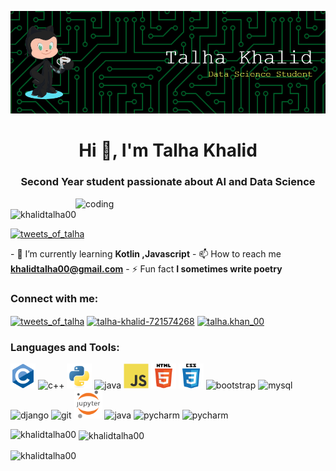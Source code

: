 ![Header](./github-header-image.png) 
    <h1 align="center">Hi 👋, I'm Talha Khalid</h1>
    <h3 align="center">
      Second Year student passionate about AI and Data Science
    </h3>
    <img
      align="right"
      alt="coding"
      width="400"
      src="https://cdn.dribbble.com/users/1162077/screenshots/3848914/programmer.gif"
    />
    <p align="left">
      <img
        src="https://komarev.com/ghpvc/?username=khalidtalha00&label=Profile%20views&color=0e75b6&style=flat"
        alt="khalidtalha00"
      />
    </p>
    <p align="left">
      <a href="https://twitter.com/tweets_of_talha" target="blank"
        ><img
          src="https://img.shields.io/twitter/follow/tweets_of_talha?logo=twitter&style=for-the-badge"
          alt="tweets_of_talha"
      /></a>
    </p>
    - 🌱 I’m currently learning **Kotlin ,Javascript** - 📫 How to reach me
    **khalidtalha00@gmail.com** - ⚡ Fun fact **I sometimes write poetry**
    <h3 align="left">Connect with me:</h3>
    <p align="left">
      <a href="https://twitter.com/tweets_of_talha" target="blank"
        ><img
          align="center"
          src="https://raw.githubusercontent.com/rahuldkjain/github-profile-readme-generator/master/src/images/icons/Social/twitter.svg"
          alt="tweets_of_talha"
          height="30"
          width="40"
      /></a>
      <a href="https://linkedin.com/in/talha-khalid-721574268" target="blank"
        ><img
          align="center"
          src="https://raw.githubusercontent.com/rahuldkjain/github-profile-readme-generator/master/src/images/icons/Social/linked-in-alt.svg"
          alt="talha-khalid-721574268"
          height="30"
          width="40"
      /></a>
      <a href="https://instagram.com/talha.khan_00" target="blank"
        ><img
          align="center"
          src="https://raw.githubusercontent.com/rahuldkjain/github-profile-readme-generator/master/src/images/icons/Social/instagram.svg"
          alt="talha.khan_00"
          height="30"
          width="40"
      /></a>
      <!-- <a href="https://www.hackerrank.com/khalidtalha00" target="blank"><img align="center" src="https://raw.githubusercontent.com/rahuldkjain/github-profile-readme-generator/master/src/images/icons/Social/hackerrank.svg" alt="khalidtalha00" height="30" width="40" /></a> -->
    </p>
    <h3 align="left">Languages and Tools:</h3>
    <p align="left">
      <a
        href="https://www.cprogramming.com/"
        target="_blank"
        rel="noreferrer"
        style="text-decoration: none"
      >
        <img
          src="https://raw.githubusercontent.com/devicons/devicon/master/icons/c/c-original.svg"
          alt="c"
          width="40"
          height="40"
          style="text-decoration: none"
        />
      </a>
      <a
        href="https://devdocs.io/cpp/"
        target="_blank"
        rel="noreferrer"
        style="text-decoration: none"
      >
        <img
          src="https://assets.codeguru.com/uploads/2003/02/C-tutorials.jpg"
          alt="c++"
          width="40"
          height="40"
        />
      </a>
      <a
        href="https://www.python.org"
        target="_blank"
        rel="noreferrer"
        style="text-decoration: none"
      >
        <img
          src="https://raw.githubusercontent.com/devicons/devicon/master/icons/python/python-original.svg"
          alt="python"
          width="40"
          height="40"
        />
      </a>
      <a
        href="https://www.java.com/en/"
        target="_blank"
        rel="noreferrer"
        style="text-decoration: none"
      >
        <img
          src="https://cdn.worldvectorlogo.com/logos/java.svg"
          alt="java"
          width="43"
          height="43"
        />
      </a>
      <a
        href="https://developer.mozilla.org/en-US/docs/Web/JavaScript"
        target="_blank"
        rel="noreferrer"
        style="text-decoration: none"
      >
        <img
          src="https://raw.githubusercontent.com/devicons/devicon/master/icons/javascript/javascript-original.svg"
          alt="javascript"
          width="40"
          height="40"
        />
      </a>
      <a
        href="https://www.w3.org/html/"
        target="_blank"
        rel="noreferrer"
        style="text-decoration: none"
      >
        <img
          src="https://raw.githubusercontent.com/devicons/devicon/master/icons/html5/html5-original-wordmark.svg"
          alt="html5"
          width="40"
          height="40"
        />
      </a>
      <a
        href="https://www.w3schools.com/css/"
        target="_blank"
        rel="noreferrer"
        style="text-decoration: none"
      >
        <img
          src="https://raw.githubusercontent.com/devicons/devicon/master/icons/css3/css3-original-wordmark.svg"
          alt="css3"
          width="40"
          height="40"
        />
      </a>
      <a
        href="https://getbootstrap.com/docs/5.3/getting-started/introduction/"
        target="_blank"
        rel="noreferrer"
        style="text-decoration: none"
        ><img
          src="https://upload.wikimedia.org/wikipedia/commons/thumb/b/b2/Bootstrap_logo.svg/2560px-Bootstrap_logo.svg.png"
          alt="bootstrap"
          width="40"
          height="40"
        />
      </a>
 <a
        href="https://www.mysql.com/  "
        target="_blank"
        rel="noreferrer"
        style="text-decoration: none"
        ><img
          src="https://encrypted-tbn0.gstatic.com/images?q=tbn:ANd9GcRx25AX0zo1Hxz_tPZ2Oi3GpX9-TfcClBSHLg&s"
          alt="mysql"
          width="43"
          height="43"
        />
      </a>
      <a
        href="https://www.djangoproject.com/"
        target="_blank"
        rel="noreferrer"
        style="text-decoration: none"
      >
       <img
          src="https://cdn.worldvectorlogo.com/logos/django.svg"
          alt="django"
          width="40"
          height="40"
        />
      </a>
      <a
        href="https://git-scm.com/"
        target="_blank"
        rel="noreferrer"
        style="text-decoration: none"
      >
        <img
          src="https://www.vectorlogo.zone/logos/git-scm/git-scm-icon.svg"
          alt="git"
          width="40"
          height="40"
        />
      </a>
      <a
        href="https://jupyter.org/"
        target="_blank"
        rel="noreferrer"
        style="text-decoration: none"
        ><img
          src="https://raw.githubusercontent.com/github/explore/a4691f04ff219c1c2aa02fc61fda41aa43f1459a/topics/jupyter-notebook/jupyter-notebook.png"
          alt="java"
          width="45"
          height="45x`x"
        />
      </a>
      <a
        href="https://code.visualstudio.com/"
        target="_blank"
        rel="noreferrer"
        style="text-decoration: none"
        ><img
          src="https://upload.wikimedia.org/wikipedia/commons/thumb/9/9a/Visual_Studio_Code_1.35_icon.svg/2048px-Visual_Studio_Code_1.35_icon.svg.png"
          alt="java"
          width="40"
          height="40"
        />
      </a>
      <a
        href="https://www.jetbrains.com/pycharm/"
        target="_blank"
        rel="noreferrer"
        style="text-decoration: none"
        ><img
          src="https://upload.wikimedia.org/wikipedia/commons/thumb/1/1d/PyCharm_Icon.svg/1024px-PyCharm_Icon.svg.png"
          alt="pycharm"
          width="40"
          height="40"
        />
      </a>
      <a
        href="https://www.jetbrains.com/idea/"
        target="_blank"
        rel="noreferrer"
        style="text-decoration: none"
        ><img
          src="https://upload.wikimedia.org/wikipedia/commons/thumb/9/9c/IntelliJ_IDEA_Icon.svg/800px-IntelliJ_IDEA_Icon.svg.png"
          alt="pycharm"
          width="40"
          height="40"
        />
      </a>
    </p>
    <p>
      <img
        align="left"
        src="https://github-readme-stats.vercel.app/api/top-langs?username=khalidtalha00&show_icons=true&locale=en&layout=compact"
        alt="khalidtalha00"
      />
    </p>
    <p>
      &nbsp;<img
        align="center"
        src="https://github-readme-stats.vercel.app/api?username=khalidtalha00&show_icons=true&locale=en"
        alt="khalidtalha00"
      />
    </p>
    <p>
      <img
        align="center"
        src="https://github-readme-streak-stats.herokuapp.com/?user=khalidtalha00&"
        alt="khalidtalha00"
      />
    </p>
